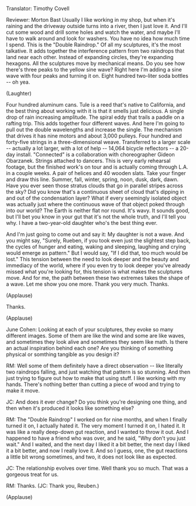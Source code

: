 

Translator: Timothy Covell

Reviewer: Morton Bast
Usually I like working in my shop,
but when it&#39;s raining and the driveway outside turns into a river,
then I just love it.
And I&#39;ll cut some wood and drill some holes and watch the water,
and maybe I&#39;ll have to walk around and look for washers.
You have no idea how much time I spend.
This is the &quot;Double Raindrop.&quot;
Of all my sculptures, it&#39;s the most talkative.
It adds together the interference pattern
from two raindrops that land near each other.
Instead of expanding circles, they&#39;re expanding hexagons.
All the sculptures move by mechanical means.
Do you see how there&#39;s three peaks to the yellow sine wave?
Right here I&#39;m adding a sine wave with four peaks and turning it on.
Eight hundred two-liter soda bottles --
oh yea.

(Laughter)

Four hundred aluminum cans.
Tule is a reed that&#39;s native to California,
and the best thing about working with it is that it smells just delicious.
A single drop of rain
increasing amplitude.
The spiral eddy that trails a paddle on a rafting trip.
This adds together four different waves.
And here I&#39;m going to pull out the double wavelengths
and increase the single.
The mechanism that drives it has nine motors
and about 3,000 pulleys.
Four hundred and forty-five strings in a three-dimensional weave.
Transferred to a larger scale --
actually a lot larger, with a lot of help --
14,064 bicycle reflectors --
a 20-day install.
&quot;Connected&quot; is a collaboration
with choreographer Gideon Obarzanek.
Strings attached to dancers.
This is very early rehearsal footage,
but the finished work&#39;s on tour
and is actually coming through L.A. in a couple weeks.
A pair of helices and 40 wooden slats.
Take your finger and draw this line.
Summer, fall, winter, spring,
noon, dusk, dark, dawn.
Have you ever seen those stratus clouds
that go in parallel stripes across the sky?
Did you know that&#39;s a continuous sheet of cloud
that&#39;s dipping in and out of the condensation layer?
What if every seemingly isolated object
was actually just where the continuous wave of that object
poked through into our world?
The Earth is neither flat nor round.
It&#39;s wavy.
It sounds good, but I&#39;ll bet you know in your gut that it&#39;s not the whole truth,
and I&#39;ll tell you why.
I have a two-year-old daughter who&#39;s the best thing ever.

And I&#39;m just going to come out and say it:
My daughter is not a wave.
And you might say, &quot;Surely, Rueben, if you took even just the slightest step back,
the cycles of hunger and eating,
waking and sleeping, laughing and crying
would emerge as pattern.&quot;
But I would say, &quot;If I did that,
too much would be lost.&quot;
This tension between the need to look deeper
and the beauty and immediacy of the world,
where if you even try to look deeper you&#39;ve already missed what you&#39;re looking for,
this tension is what makes the sculptures move.
And for me, the path between these two extremes
takes the shape of a wave.
Let me show you one more.
Thank you very much. Thanks.

(Applause)

Thanks.

(Applause)


June Cohen: Looking at each of your sculptures,
they evoke so many different images.
Some of them are like the wind and some are like waves,
and sometimes they look alive and sometimes they seem like math.
Is there an actual inspiration behind each one?
Are you thinking of something physical or somthing tangible as you design it?

RM: Well some of them definitely have a direct observation --
like literally two raindrops falling,
and just watching that pattern is so stunning.
And then just trying to figure out how to make that using stuff.
I like working with my hands.
There&#39;s nothing better than cutting a piece of wood
and trying to make it move.

JC: And does it ever change?
Do you think you&#39;re designing one thing,
and then when it&#39;s produced it looks like something else?

RM: The &quot;Double Raindrop&quot; I worked on for nine months,
and when I finally turned it on,
I actually hated it.
The very moment I turned it on, I hated it.
It was like a really deep-down gut reaction, and I wanted to throw it out.
And I happened to have a friend who was over,
and he said, &quot;Why don&#39;t you just wait.&quot;
And I waited, and the next day I liked it a bit better,
the next day I liked it a bit better, and now I really love it.
And so I guess, one, the gut reactions a little bit wrong sometimes,
and two, it does not look like as expected.

JC: The relationship evolves over time.
Well thank you so much. That was a gorgeous treat for us.

RM: Thanks. (JC: Thank you, Reuben.)

(Applause)

